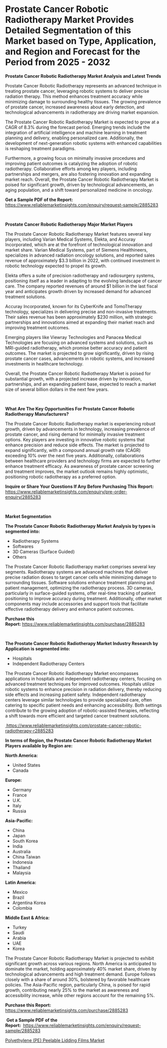 <p><h1>Prostate Cancer Robotic Radiotherapy Market Provides Detailed Segmentation of this Market based on Type, Application, and Region and Forecast for the Period from 2025 - 2032</h1></p><p><strong>Prostate Cancer Robotic Radiotherapy Market Analysis and Latest Trends</strong></p>
<p><p>Prostate Cancer Robotic Radiotherapy represents an advanced technique in treating prostate cancer, leveraging robotic systems to deliver precise radiation therapy. This method enhances treatment accuracy while minimizing damage to surrounding healthy tissues. The growing prevalence of prostate cancer, increased awareness about early detection, and technological advancements in radiotherapy are driving market expansion.</p><p>The Prostate Cancer Robotic Radiotherapy Market is expected to grow at a CAGR of 8.3% during the forecast period. Emerging trends include the integration of artificial intelligence and machine learning in treatment planning and delivery, enabling personalized care. Additionally, the development of next-generation robotic systems with enhanced capabilities is reshaping treatment paradigms. </p><p>Furthermore, a growing focus on minimally invasive procedures and improving patient outcomes is catalyzing the adoption of robotic radiotherapy. Collaborative efforts among key players, including partnerships and mergers, are also fostering innovation and expanding market reach. Overall, the Prostate Cancer Robotic Radiotherapy Market is poised for significant growth, driven by technological advancements, an aging population, and a shift toward personalized medicine in oncology.</p></p>
<p><strong>Get a Sample PDF of the Report:&nbsp;</strong> <a href="https://www.reliablemarketinsights.com/enquiry/request-sample/2885283?utm_campaign=2667&utm_medium=2&utm_source=Github&utm_content=ia&utm_term=13032025&utm_id=prostate-cancer-robotic-radiotherapy">https://www.reliablemarketinsights.com/enquiry/request-sample/2885283</a></p>
<p>&nbsp;</p>
<p><strong>Prostate Cancer Robotic Radiotherapy Major Market Players</strong></p>
<p><p>The Prostate Cancer Robotic Radiotherapy Market features several key players, including Varian Medical Systems, Elekta, and Accuray Incorporated, which are at the forefront of technological innovation and market share. Varian Medical Systems, part of Siemens Healthineers, specializes in advanced radiation oncology solutions, and reported sales revenue of approximately $3.3 billion in 2022, with continued investment in robotic technology expected to propel its growth. </p><p>Elekta offers a suite of precision radiotherapy and radiosurgery systems, positioning itself as a leader in adapting to the evolving landscape of cancer care. The company reported revenues of around $1 billion in the last fiscal year and anticipates growth driven by increased demand for advanced treatment solutions.</p><p>Accuray Incorporated, known for its CyberKnife and TomoTherapy technology, specializes in delivering precise and non-invasive treatments. Their sales revenue has been approximately $230 million, with strategic partnerships and innovations aimed at expanding their market reach and improving treatment outcomes.</p><p>Emerging players like Viewray Technologies and Panacea Medical Technologies are focusing on advanced systems and solutions, such as MRI-guided radiotherapy, which promise better accuracy and patient outcomes. The market is projected to grow significantly, driven by rising prostate cancer cases, advancements in robotic systems, and increased investments in healthcare technology.</p><p>Overall, the Prostate Cancer Robotic Radiotherapy Market is poised for substantial growth, with a projected increase driven by innovation, partnerships, and an expanding patient base, expected to reach a market size of several billion dollars in the next few years.</p></p>
<p>&nbsp;</p>
<p><strong>What Are The Key Opportunities For Prostate Cancer Robotic Radiotherapy Manufacturers?</strong></p>
<p><p>The Prostate Cancer Robotic Radiotherapy market is experiencing robust growth, driven by advancements in technology, increasing prevalence of prostate cancer, and rising demand for minimally invasive treatment options. Key players are investing in innovative robotic systems that enhance precision and reduce side effects. The market is projected to expand significantly, with a compound annual growth rate (CAGR) exceeding 10% over the next five years. Additionally, collaborations between healthcare providers and technology firms are expected to further enhance treatment efficacy. As awareness of prostate cancer screening and treatment improves, the market outlook remains highly optimistic, positioning robotic radiotherapy as a preferred option.</p></p>
<p><strong>Inquire or Share Your Questions If Any Before Purchasing This Report:</strong> <a href="https://www.reliablemarketinsights.com/enquiry/pre-order-enquiry/2885283?utm_campaign=2667&utm_medium=2&utm_source=Github&utm_content=ia&utm_term=13032025&utm_id=prostate-cancer-robotic-radiotherapy">https://www.reliablemarketinsights.com/enquiry/pre-order-enquiry/2885283</a></p>
<p>&nbsp;</p>
<p><strong>Market Segmentation</strong></p>
<p><strong>The Prostate Cancer Robotic Radiotherapy Market Analysis by types is segmented into:</strong></p>
<p><ul><li>Radiotherapy Systems</li><li>Softwares</li><li>3D Cameras (Surface Guided)</li><li>Others</li></ul></p>
<p><p>The Prostate Cancer Robotic Radiotherapy market comprises several key segments. Radiotherapy systems are advanced machines that deliver precise radiation doses to target cancer cells while minimizing damage to surrounding tissues. Software solutions enhance treatment planning and patient management, optimizing the radiotherapy process. 3D cameras, particularly in surface-guided systems, offer real-time tracking of patient positioning to improve accuracy during treatment. Additionally, other market components may include accessories and support tools that facilitate effective radiotherapy delivery and enhance patient outcomes.</p></p>
<p><strong>Purchase this Report:&nbsp;</strong><a href="https://www.reliablemarketinsights.com/purchase/2885283?utm_campaign=2667&utm_medium=2&utm_source=Github&utm_content=ia&utm_term=13032025&utm_id=prostate-cancer-robotic-radiotherapy">https://www.reliablemarketinsights.com/purchase/2885283</a></p>
<p>&nbsp;</p>
<p><strong>The Prostate Cancer Robotic Radiotherapy Market Industry Research by Application is segmented into:</strong></p>
<p><ul><li>Hospitals</li><li>Independent Radiotherapy Centers</li></ul></p>
<p><p>The Prostate Cancer Robotic Radiotherapy Market encompasses applications in hospitals and independent radiotherapy centers, focusing on advanced treatment techniques for improved outcomes. Hospitals utilize robotic systems to enhance precision in radiation delivery, thereby reducing side effects and increasing patient safety. Independent radiotherapy centers leverage similar technologies to provide specialized care, often catering to specific patient needs and enhancing accessibility. Both settings contribute to the growing adoption of robotic-assisted therapies, reflecting a shift towards more efficient and targeted cancer treatment solutions.</p></p>
<p><a href="https://www.reliablemarketinsights.com/prostate-cancer-robotic-radiotherapy-r2885283?utm_campaign=2667&utm_medium=2&utm_source=Github&utm_content=ia&utm_term=13032025&utm_id=prostate-cancer-robotic-radiotherapy">&nbsp;https://www.reliablemarketinsights.com/prostate-cancer-robotic-radiotherapy-r2885283</a></p>
<p><strong>In terms of Region, the Prostate Cancer Robotic Radiotherapy Market Players available by Region are:</strong></p>
<p>
    <p> <strong> North America: </strong>
        <ul>
            <li>United States</li>
            <li>Canada</li>
        </ul>
        </p> 
    <p> <strong> Europe: </strong>
        <ul>
            <li>Germany</li>
            <li>France</li>
            <li>U.K.</li>
            <li>Italy</li>
            <li>Russia</li>
        </ul>
        </p> 
    <p> <strong> Asia-Pacific: </strong>
        <ul>
            <li>China</li>
            <li>Japan</li>
            <li>South Korea</li>
            <li>India</li>
            <li>Australia</li>
            <li>China Taiwan</li>
            <li>Indonesia</li>
            <li>Thailand</li>
            <li>Malaysia</li>
        </ul>
        </p> 
    <p> <strong> Latin America: </strong>
        <ul>
            <li>Mexico</li>
            <li>Brazil</li>
            <li>Argentina Korea</li>
            <li>Colombia</li>
        </ul>
        </p> 
    <p> <strong> Middle East & Africa: </strong>
        <ul>
            <li>Turkey</li>
            <li>Saudi</li>
            <li>Arabia</li>
            <li>UAE</li>
            <li>Korea</li>
        </ul>
    </p>
    </p>
<p><p>The Prostate Cancer Robotic Radiotherapy Market is projected to exhibit significant growth across various regions. North America is anticipated to dominate the market, holding approximately 40% market share, driven by technological advancements and high treatment demand. Europe follows closely with a share of around 30%, bolstered by favorable healthcare policies. The Asia-Pacific region, particularly China, is poised for rapid growth, contributing nearly 25% to the market as awareness and accessibility increase, while other regions account for the remaining 5%.</p></p>
<p><strong>Purchase this Report: </strong><a href="https://www.reliablemarketinsights.com/purchase/2885283?utm_campaign=2667&utm_medium=2&utm_source=Github&utm_content=ia&utm_term=13032025&utm_id=prostate-cancer-robotic-radiotherapy">https://www.reliablemarketinsights.com/purchase/2885283</a></p>
<p>&nbsp;<strong>Get a Sample PDF of the Report:&nbsp;&nbsp;</strong><a href="https://www.reliablemarketinsights.com/enquiry/request-sample/2885283?utm_campaign=2667&utm_medium=2&utm_source=Github&utm_content=ia&utm_term=13032025&utm_id=prostate-cancer-robotic-radiotherapy">https://www.reliablemarketinsights.com/enquiry/request-sample/2885283</a></p>
<p><strong></strong></p>
<p><p><a href="https://github.com/shirleenfraker87/Market-Research-Report-List-1/blob/main/polyethylene-pe-peelable-lidding-films-market.md?utm_campaign=2667&utm_medium=2&utm_source=Github&utm_content=ia&utm_term=13032025&utm_id=prostate-cancer-robotic-radiotherapy">Polyethylene (PE) Peelable Lidding Films Market</a></p></p>